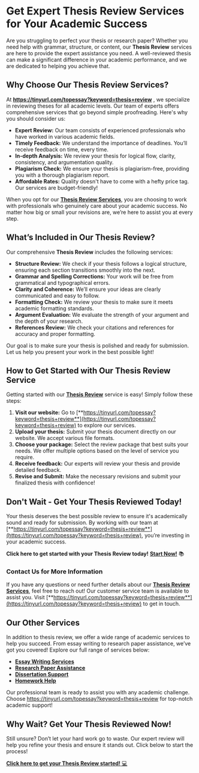 # Get Expert Thesis Review Services for Your Academic Success

Are you struggling to perfect your thesis or research paper? Whether you need help with grammar, structure, or content, our **Thesis Review** services are here to provide the expert assistance you need. A well-reviewed thesis can make a significant difference in your academic performance, and we are dedicated to helping you achieve that.

## Why Choose Our Thesis Review Services?

At **https://tinyurl.com/topessay?keyword=thesis+review** , we specialize in reviewing theses for all academic levels. Our team of experts offers comprehensive services that go beyond simple proofreading. Here's why you should consider us:

- **Expert Review:** Our team consists of experienced professionals who have worked in various academic fields.
- **Timely Feedback:** We understand the importance of deadlines. You’ll receive feedback on time, every time.
- **In-depth Analysis:** We review your thesis for logical flow, clarity, consistency, and argumentation quality.
- **Plagiarism Check:** We ensure your thesis is plagiarism-free, providing you with a thorough plagiarism report.
- **Affordable Rates:** Quality doesn't have to come with a hefty price tag. Our services are budget-friendly!

When you opt for our [**Thesis Review Services**](https://tinyurl.com/topessay?keyword=thesis+review), you are choosing to work with professionals who genuinely care about your academic success. No matter how big or small your revisions are, we’re here to assist you at every step.

## What’s Included in Our Thesis Review?

Our comprehensive **Thesis Review** includes the following services:

- **Structure Review:** We check if your thesis follows a logical structure, ensuring each section transitions smoothly into the next.
- **Grammar and Spelling Corrections:** Your work will be free from grammatical and typographical errors.
- **Clarity and Coherence:** We’ll ensure your ideas are clearly communicated and easy to follow.
- **Formatting Check:** We review your thesis to make sure it meets academic formatting standards.
- **Argument Evaluation:** We evaluate the strength of your argument and the depth of your research.
- **References Review:** We check your citations and references for accuracy and proper formatting.

Our goal is to make sure your thesis is polished and ready for submission. Let us help you present your work in the best possible light!

## How to Get Started with Our Thesis Review Service

Getting started with our [**Thesis Review**](https://tinyurl.com/topessay?keyword=thesis+review) service is easy! Simply follow these steps:

1. **Visit our website:** Go to [**https://tinyurl.com/topessay?keyword=thesis+review**](https://tinyurl.com/topessay?keyword=thesis+review) to explore our services.
2. **Upload your thesis:** Submit your thesis document directly on our website. We accept various file formats.
3. **Choose your package:** Select the review package that best suits your needs. We offer multiple options based on the level of service you require.
4. **Receive feedback:** Our experts will review your thesis and provide detailed feedback.
5. **Revise and Submit:** Make the necessary revisions and submit your finalized thesis with confidence!

## Don't Wait - Get Your Thesis Reviewed Today!

Your thesis deserves the best possible review to ensure it's academically sound and ready for submission. By working with our team at [**https://tinyurl.com/topessay?keyword=thesis+review**](https://tinyurl.com/topessay?keyword=thesis+review), you’re investing in your academic success.

**Click here to get started with your Thesis Review today!** [**Start Now!**](https://tinyurl.com/topessay?keyword=thesis+review) 📚

### Contact Us for More Information

If you have any questions or need further details about our [**Thesis Review Services**](https://tinyurl.com/topessay?keyword=thesis+review), feel free to reach out! Our customer service team is available to assist you. Visit [**https://tinyurl.com/topessay?keyword=thesis+review**](https://tinyurl.com/topessay?keyword=thesis+review) to get in touch.

## Our Other Services

In addition to thesis review, we offer a wide range of academic services to help you succeed. From essay writing to research paper assistance, we’ve got you covered! Explore our full range of services below:

- [**Essay Writing Services**](https://tinyurl.com/topessay?keyword=thesis+review)
- [**Research Paper Assistance**](https://tinyurl.com/topessay?keyword=thesis+review)
- [**Dissertation Support**](https://tinyurl.com/topessay?keyword=thesis+review)
- [**Homework Help**](https://tinyurl.com/topessay?keyword=thesis+review)

Our professional team is ready to assist you with any academic challenge. Choose https://tinyurl.com/topessay?keyword=thesis+review for top-notch academic support!

## Why Wait? Get Your Thesis Reviewed Now!

Still unsure? Don’t let your hard work go to waste. Our expert review will help you refine your thesis and ensure it stands out. Click below to start the process!

[**Click here to get your Thesis Review started!** 💻](https://tinyurl.com/topessay?keyword=thesis+review)
